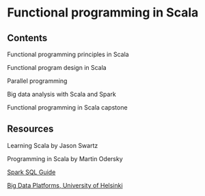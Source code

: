 # Functional programming in Scala

## Contents

Functional programming principles in Scala

Functional program design in Scala

Parallel programming

Big data analysis with Scala and Spark

Functional programming in Scala capstone

## Resources

Learning Scala by Jason Swartz

Programming in Scala by Martin Odersky

[Spark SQL Guide](https://spark.apache.org/docs/latest/sql-programming-guide.html)

[Big Data Platforms, University of Helsinki](https://big-data-platforms-21.mooc.fi/)
